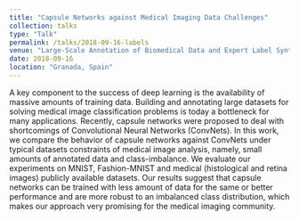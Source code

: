 ```yaml
---
title: "Capsule Networks against Medical Imaging Data Challenges"
collection: talks
type: "Talk"
permalink: /talks/2018-09-16-labels
venue: "Large-Scale Annotation of Biomedical Data and Expert Label Synthesis – LABELS Workshop at MICCAI"
date: 2018-09-16
location: "Granada, Spain"
---
```


A key component to the success of deep learning is the availability of massive amounts of training data. Building and annotating large datasets for solving medical image classification problems is today a bottleneck for many applications. Recently, capsule networks were proposed to deal with shortcomings of Convolutional Neural Networks (ConvNets). In this work, we compare the behavior of capsule networks against ConvNets under typical datasets constraints of medical image analysis, namely, small amounts of annotated data and class-imbalance. We evaluate our experiments on MNIST, Fashion-MNIST and medical (histological and retina images) publicly available datasets. Our results suggest that capsule networks can be trained with less amount of data for the same or better performance and are more robust to an imbalanced class distribution, which makes our approach very promising for the medical imaging community.